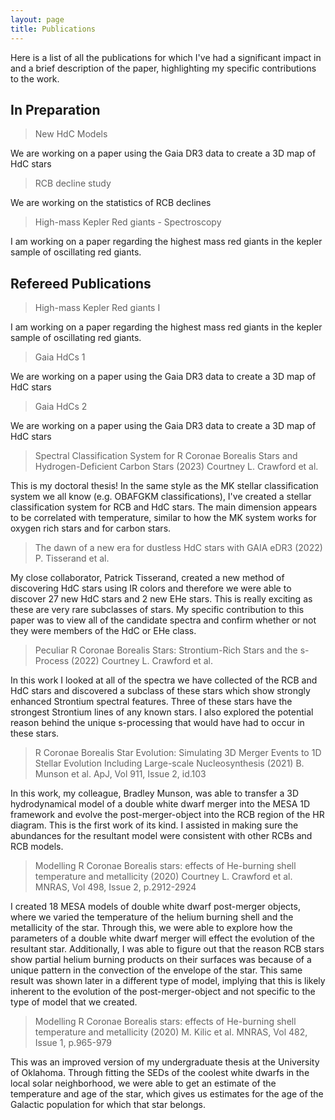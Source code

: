 ```yaml
---
layout: page
title: Publications
---
```


Here is a list of all the publications for which I've had a significant impact in and a brief description of the paper, highlighting my specific contributions to the work.

## In Preparation

> New HdC Models

We are working on a paper using the Gaia DR3 data to create a 3D map of HdC stars

> RCB decline study

We are working on the statistics of RCB declines

> High-mass Kepler Red giants - Spectroscopy

I am working on a paper regarding the highest mass red giants in the kepler sample of oscillating red giants.


## Refereed Publications

> High-mass Kepler Red giants I

I am working on a paper regarding the highest mass red giants in the kepler sample of oscillating red giants.

> Gaia HdCs 1

We are working on a paper using the Gaia DR3 data to create a 3D map of HdC stars

> Gaia HdCs 2

We are working on a paper using the Gaia DR3 data to create a 3D map of HdC stars

> Spectral Classification System for R Coronae Borealis Stars and Hydrogen-Deficient Carbon Stars (2023) Courtney L. Crawford et al.

This is my doctoral thesis! In the same style as the MK stellar classification system we all know (e.g. OBAFGKM classifications), I've created a stellar classification system for RCB and HdC stars. The main dimension appears to be correlated with temperature, similar to how the MK system works for oxygen rich stars and for carbon stars.

> The dawn of a new era for dustless HdC stars with GAIA eDR3 (2022) P. Tisserand et al. 

My close collaborator, Patrick Tisserand, created a new method of discovering HdC stars using IR colors and therefore we were able to discover 27 new HdC stars and 2 new EHe stars. This is really exciting as these are very rare subclasses of stars. My specific contribution to this paper was to view all of the candidate spectra and confirm whether or not they were members of the HdC or EHe class. 

> Peculiar R Coronae Borealis Stars: Strontium-Rich Stars and the s-Process (2022) Courtney L. Crawford et al.

In this work I looked at all of the spectra we have collected of the RCB and HdC stars and discovered a subclass of these stars which show strongly enhanced Strontium spectral features. Three of these stars have the strongest Strontium lines of any known stars. I also explored the potential reason behind the unique s-processing that would have had to occur in these stars.


> R Coronae Borealis Star Evolution: Simulating 3D Merger Events to 1D Stellar Evolution Including Large-scale Nucleosynthesis (2021) B. Munson et al. ApJ, Vol 911, Issue 2, id.103

In this work, my colleague, Bradley Munson, was able to transfer a 3D hydrodynamical model of a double white dwarf merger into the MESA 1D framework and evolve the post-merger-object into the RCB region of the HR diagram. This is the first work of its kind. I assisted in making sure the abundances for the resultant model were consistent with other RCBs and RCB models.

> Modelling R Coronae Borealis stars: effects of He-burning shell temperature and metallicity (2020) Courtney L. Crawford et al. MNRAS, Vol 498, Issue 2, p.2912-2924

I created 18 MESA models of double white dwarf post-merger objects, where we varied the temperature of the helium burning shell and the metallicity of the star. Through this, we were able to explore how the parameters of a double white dwarf merger will effect the evolution of the resultant star. Additionally, I was able to figure out that the reason RCB stars show partial helium burning products on their surfaces was because of a unique pattern in the convection of the envelope of the star. This same result was shown later in a different type of model, implying that this is likely inherent to the evolution of the post-merger-object and not specific to the type of model that we created.

> Modelling R Coronae Borealis stars: effects of He-burning shell temperature and metallicity (2020) M. Kilic et al. MNRAS, Vol 482, Issue 1, p.965-979

This was an improved version of my undergraduate thesis at the University of Oklahoma. Through fitting the SEDs of the coolest white dwarfs in the local solar neighborhood, we were able to get an estimate of the temperature and age of the star, which gives us estimates for the age of the Galactic population for which that star belongs.


